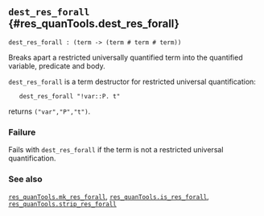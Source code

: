 ## `dest_res_forall` {#res_quanTools.dest_res_forall}


```
dest_res_forall : (term -> (term # term # term))
```



Breaks apart a restricted universally quantified term into
the quantified variable, predicate and body.


`dest_res_forall` is a term destructor for restricted universal
quantification:
    
       dest_res_forall "!var::P. t"
    
returns `("var","P","t")`.

### Failure

Fails with `dest_res_forall` if the term is not a restricted
universal quantification.

### See also

[`res_quanTools.mk_res_forall`](#res_quanTools.mk_res_forall), [`res_quanTools.is_res_forall`](#res_quanTools.is_res_forall), [`res_quanTools.strip_res_forall`](#res_quanTools.strip_res_forall)

